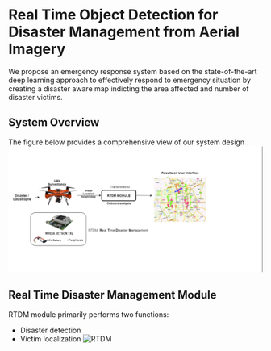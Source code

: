 # Real Time Object Detection for Disaster Management from Aerial Imagery 

We propose an emergency response system based on the state-of-the-art deep learning approach to effectively respond to emergency situation by creating a disaster aware map indicting the area affected and number of disaster victims.

## System Overview 
The figure below provides a comprehensive view of our system design 
![system overview](/code/resources/final_overview.png)

## Real Time Disaster Management Module 
RTDM module primarily performs two functions:
- Disaster detection
- Victim localization
![RTDM](/code/resources/RTDM.png)

